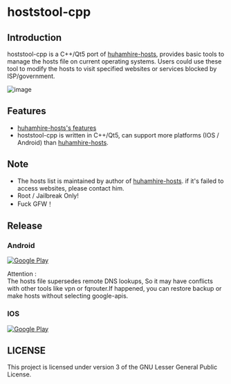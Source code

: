 hoststool-cpp
===============

Introduction
------------

hoststool-cpp is a C++/Qt5 port of  [huhamhire-hosts](https://hosts.huhamhire.com/), provides basic tools to manage the hosts file on current operating systems.
Users could use these tool to modify the hosts to visit specified websites or services blocked by ISP/government. 


![image](http://wzyy2.github.io/hoststool-cpp/data/jietu.png)


Features
--------
- [huhamhire-hosts's features](https://github.com/huhamhire/huhamhire-hosts)
- hoststool-cpp is written in C++/Qt5, can support more platforms (IOS / Android) than [huhamhire-hosts](https://hosts.huhamhire.com/).


Note
----

- The hosts list is maintained by author of [huhamhire-hosts](https://hosts.huhamhire.com/). if it's failed to access websites, please contact him.
- Root / Jailbreak Only!
- Fuck GFW！

Release
-------
### Android
[![Google Play](http://wzyy2.github.io/hoststool-cpp/data/down2.png)](http://wzyy2.github.io/hoststool-cpp/data/hoststool.apk) 

Attention :<br>
The hosts file supersedes remote DNS lookups, So it may have conflicts  with other tools like vpn or  fqrouter.If   happened, you can restore backup or make hosts without selecting google-apis.<br>


### IOS
[![Google Play](http://wzyy2.github.io/hoststool-cpp/data/down2.png)](http://wzyy2.github.io/hoststool-cpp/data/hoststool.ipa) 


LICENSE
-------
This project is licensed under version 3 of the GNU Lesser General Public License.

